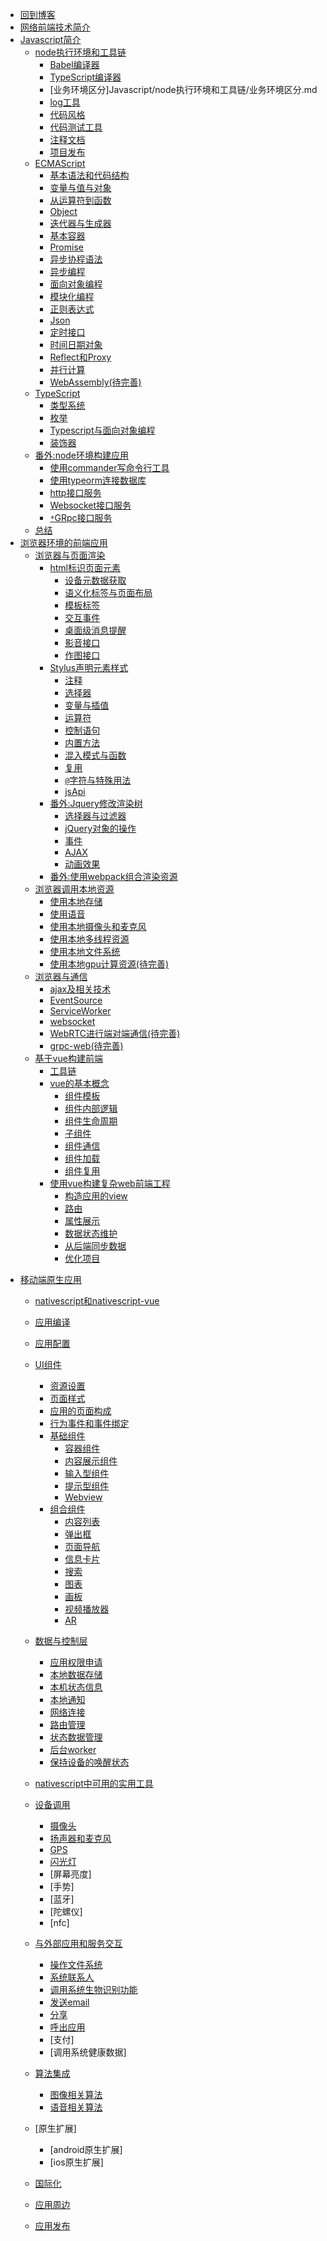 * [回到博客](http://blog.hszofficial.site/)
* [网络前端技术简介](README.md)
* [Javascript简介](Javascript/README.md)
    * [node执行环境和工具链](Javascript/node执行环境和工具链/README.md)
        * [Babel编译器](Javascript/node执行环境和工具链/Babel编译器.md)
        * [TypeScript编译器](Javascript/node执行环境和工具链/TypeScript编译器.md)
        * [业务环境区分]Javascript/node执行环境和工具链/业务环境区分.md
        * [log工具](Javascript/node执行环境和工具链/log工具.md)
        * [代码风格](Javascript/node执行环境和工具链/代码风格.md)
        * [代码测试工具](Javascript/node执行环境和工具链/代码测试工具.md)
        * [注释文档](Javascript/node执行环境和工具链/注释文档.md)
        * [项目发布](Javascript/node执行环境和工具链/项目发布.md)
    * [ECMAScript](Javascript/ECMAScript/README.md)
        * [基本语法和代码结构](Javascript/ECMAScript/基本语法和代码结构.md)
        * [变量与值与对象](Javascript/ECMAScript/变量与值与对象.md)
        * [从运算符到函数](Javascript/ECMAScript/从运算符到函数.md)
        * [Object](Javascript/ECMAScript/Object.md)
        * [迭代器与生成器](Javascript/ECMAScript/迭代器与生成器.md)
        * [基本容器](Javascript/ECMAScript/基本容器.md)
        * [Promise](Javascript/ECMAScript/Promise.md)
        * [异步协程语法](Javascript/ECMAScript/异步协程语法.md)
        * [异步编程](Javascript/ECMAScript/异步编程.md)
        * [面向对象编程](Javascript/ECMAScript/面向对象编程.md)
        * [模块化编程](Javascript/ECMAScript/模块化编程.md)
        * [正则表达式](Javascript/ECMAScript/正则表达式.md)
        * [Json](Javascript/ECMAScript/Json.md)
        * [定时接口](Javascript/ECMAScript/定时接口.md)
        * [时间日期对象](Javascript/ECMAScript/时间日期对象.md)
        * [Reflect和Proxy](Javascript/ECMAScript/Reflect和Proxy.md)
        * [并行计算](Javascript/ECMAScript/并行计算.md)
        * [WebAssembly(待完善)](Javascript/ECMAScript/WebAssembly.md)
    * [TypeScript](Javascript/TypeScript/README.md)
        * [类型系统](Javascript/TypeScript/类型系统.md)
        * [枚举](Javascript/TypeScript/枚举.md)
        * [Typescript与面向对象编程](Javascript/TypeScript/Typescript与面向对象编程.md)
        * [装饰器](Javascript/TypeScript/装饰器.md)
    * [番外:node环境构建应用](Javascript/node环境构建应用/README.md)
        * [使用commander写命令行工具](Javascript/node环境构建应用/使用commander写命令行工具.md)
        * [使用typeorm连接数据库](Javascript/node环境构建应用/使用typeorm连接数据库.md)
        * [http接口服务](Javascript/node环境构建应用/http接口服务.md)
        * [Websocket接口服务](Javascript/node环境构建应用/Websocket接口服务.md)
        * [`*`GRpc接口服务](Javascript/node环境构建应用/Rpc接口服务.md)
    * [总结](Javascript/总结.md)
* [浏览器环境的前端应用](浏览器环境的前端应用/README.md)
    * [浏览器与页面渲染](浏览器环境的前端应用/浏览器与页面渲染/README.md)
        * [html标识页面元素](浏览器环境的前端应用/浏览器与页面渲染/html标识页面元素/README.md)
            * [设备元数据获取](浏览器环境的前端应用/浏览器与页面渲染/html标识页面元素/设备元数据获取.md)
            * [语义化标签与页面布局](浏览器环境的前端应用/浏览器与页面渲染/html标识页面元素/语义化标签与页面布局.md)
            * [模板标签](浏览器环境的前端应用/浏览器与页面渲染/html标识页面元素/模板标签.md)
            * [交互事件](浏览器环境的前端应用/浏览器与页面渲染/html标识页面元素/交互事件.md)
            * [桌面级消息提醒](浏览器环境的前端应用/浏览器与页面渲染/html标识页面元素/桌面级消息提醒.md)
            * [影音接口](浏览器环境的前端应用/浏览器与页面渲染/html标识页面元素/影音接口.md)
            * [作图接口](浏览器环境的前端应用/浏览器与页面渲染/html标识页面元素/作图接口.md)
        * [Stylus声明元素样式](浏览器环境的前端应用/浏览器与页面渲染/Stylus声明元素样式/README.md)
            * [注释](浏览器环境的前端应用/浏览器与页面渲染/Stylus声明元素样式/注释.md)
            * [选择器](浏览器环境的前端应用/浏览器与页面渲染/Stylus声明元素样式/选择器.md)
            * [变量与插值](浏览器环境的前端应用/浏览器与页面渲染/Stylus声明元素样式/变量与插值.md)
            * [运算符](浏览器环境的前端应用/浏览器与页面渲染/Stylus声明元素样式/运算符.md)
            * [控制语句](浏览器环境的前端应用/浏览器与页面渲染/Stylus声明元素样式/控制语句.md)
            * [内置方法](浏览器环境的前端应用/浏览器与页面渲染/Stylus声明元素样式/内置方法.md)
            * [混入模式与函数](浏览器环境的前端应用/浏览器与页面渲染/Stylus声明元素样式/混入模式与函数.md)
            * [复用](浏览器环境的前端应用/浏览器与页面渲染/Stylus声明元素样式/复用.md)
            * [`@`字符与特殊用法](浏览器环境的前端应用/浏览器与页面渲染/Stylus声明元素样式/at字符与特殊用法.md)
            * [jsApi](浏览器环境的前端应用/浏览器与页面渲染/Stylus声明元素样式/jsApi.md)
        * [番外:Jquery修改渲染树](浏览器环境的前端应用/浏览器与页面渲染/Jquery修改渲染树/README.md)
            * [选择器与过滤器](浏览器环境的前端应用/浏览器与页面渲染/Jquery修改渲染树/选择器与过滤器.md)
            * [jQuery对象的操作](浏览器环境的前端应用/浏览器与页面渲染/Jquery修改渲染树/jQuery对象的操作.md)
            * [事件](浏览器环境的前端应用/浏览器与页面渲染/Jquery修改渲染树/事件.md)
            * [AJAX](浏览器环境的前端应用/浏览器与页面渲染/Jquery修改渲染树/AJAX.md)
            * [动画效果](浏览器环境的前端应用/浏览器与页面渲染/Jquery修改渲染树/动画效果.md)
        * [番外:使用webpack组合渲染资源](浏览器环境的前端应用/浏览器与页面渲染/使用webpack组合渲染资源.md)
    * [浏览器调用本地资源](浏览器环境的前端应用/浏览器调用本地资源/README.md)
        * [使用本地存储](浏览器环境的前端应用/浏览器调用本地资源/使用本地存储.md)
        * [使用语音](浏览器环境的前端应用/浏览器调用本地资源/使用语音.md)
        * [使用本地摄像头和麦克风](浏览器环境的前端应用/浏览器调用本地资源/使用本地摄像头和麦克风.md)
        * [使用本地多线程资源](浏览器环境的前端应用/浏览器调用本地资源/使用本地多线程资源.md)
        * [使用本地文件系统](浏览器环境的前端应用/浏览器调用本地资源/使用本地文件系统.md)
        * [使用本地gpu计算资源(待完善)](浏览器环境的前端应用/浏览器调用本地资源/使用本地gpu计算资源.md)
    * [浏览器与通信](浏览器环境的前端应用/浏览器与通信/README.md)
        * [ajax及相关技术](浏览器环境的前端应用/浏览器与通信/ajax及相关技术.md)
        * [EventSource](浏览器环境的前端应用/浏览器与通信/EventSource.md)
        * [ServiceWorker](浏览器环境的前端应用/浏览器与通信/ServiceWorker.md)
        * [websocket](浏览器环境的前端应用/浏览器与通信/websocket.md)
        * [WebRTC进行端对端通信(待完善)](浏览器环境的前端应用/浏览器与通信/WebRTC进行端对端通信.md)
        * [grpc-web(待完善)](浏览器环境的前端应用/浏览器与通信/grpc-web.md)
    * [基于vue构建前端](浏览器环境的前端应用/基于vue构建前端/README.md)
        * [工具链](浏览器环境的前端应用/基于vue构建前端/工具链.md)
        * [vue的基本概念](浏览器环境的前端应用/基于vue构建前端/vue的基本概念/README.md)
            * [组件模板](浏览器环境的前端应用/基于vue构建前端/vue的基本概念/组件模板.md)
            * [组件内部逻辑](浏览器环境的前端应用/基于vue构建前端/vue的基本概念/组件内部逻辑.md)
            * [组件生命周期](浏览器环境的前端应用/基于vue构建前端/vue的基本概念/组件生命周期.md)
            * [子组件](浏览器环境的前端应用/基于vue构建前端/vue的基本概念/子组件.md)
            * [组件通信](浏览器环境的前端应用/基于vue构建前端/vue的基本概念/组件通信.md)
            * [组件加载](浏览器环境的前端应用/基于vue构建前端/vue的基本概念/组件加载.md)
            * [组件复用](浏览器环境的前端应用/基于vue构建前端/vue的基本概念/组件复用.md)
        * [使用vue构建复杂web前端工程](浏览器环境的前端应用/基于vue构建前端/使用vue构建复杂web前端工程/README.md)
            * [构造应用的view](浏览器环境的前端应用/基于vue构建前端/使用vue构建复杂web前端工程/构造应用的view.md)
            * [路由](浏览器环境的前端应用/基于vue构建前端/使用vue构建复杂web前端工程/路由.md)
            * [属性展示](浏览器环境的前端应用/基于vue构建前端/使用vue构建复杂web前端工程/属性展示.md)
            * [数据状态维护](浏览器环境的前端应用/基于vue构建前端/使用vue构建复杂web前端工程/数据状态维护.md)
            * [从后端同步数据](浏览器环境的前端应用/基于vue构建前端/使用vue构建复杂web前端工程/从后端同步数据.md)
            * [优化项目](浏览器环境的前端应用/基于vue构建前端/使用vue构建复杂web前端工程/优化项目.md)

<!-- * [chrome扩展](chrome扩展/README.md)
    * [chrome扩展](chrome扩展/chrome扩展/README.md) -->

* [移动端原生应用](移动端原生应用/README.md)
    * [nativescript和nativescript-vue](移动端原生应用/nativescript和nativescript-vue.md)
    * [应用编译](移动端原生应用/应用编译.md)
    * [应用配置](移动端原生应用/应用配置.md)
    * [UI组件](移动端原生应用/UI组件/README.md)
        * [资源设置](移动端原生应用/UI组件/资源设置.md)
        * [页面样式](移动端原生应用/UI组件/页面样式.md)
        * [应用的页面构成](移动端原生应用/UI组件/应用的页面构成.md)
        * [行为事件和事件绑定](移动端原生应用/UI组件/行为事件和事件绑定.md)
        * [基础组件](移动端原生应用/UI组件/基础组件/README.md)
            * [容器组件](移动端原生应用/UI组件/基础组件/容器组件.md)
            * [内容展示组件](移动端原生应用/UI组件/基础组件/内容展示组件.md)
            * [输入型组件](移动端原生应用/UI组件/基础组件/输入型组件.md)
            * [提示型组件](移动端原生应用/UI组件/基础组件/提示型组件.md)
            * [Webview](移动端原生应用/UI组件/基础组件/Webview.md)
        * [组合组件](移动端原生应用/UI组件/组合组件/README.md)
            * [内容列表](移动端原生应用/UI组件/组合组件/内容列表.md)
            * [弹出框](移动端原生应用/UI组件/组合组件/弹出框.md)
            * [页面导航](移动端原生应用/UI组件/组合组件/页面导航.md)
            * [信息卡片](移动端原生应用/UI组件/组合组件/信息卡片.md)
            * [搜索](移动端原生应用/UI组件/组合组件/搜索.md)
            * [图表](移动端原生应用/UI组件/组合组件/图表.md)
            * [画板](移动端原生应用/UI组件/组合组件/画板.md)
            * [视频播放器](移动端原生应用/UI组件/组合组件/视频播放.md)
            * [AR]()

    * [数据与控制层](移动端原生应用/数据与控制层/README.md)
        * [应用权限申请](移动端原生应用/数据与控制层/应用权限申请.md)
        * [本地数据存储](移动端原生应用/数据与控制层/本地数据存储.md)
        * [本机状态信息](移动端原生应用/数据与控制层/本机状态信息.md)
        * [本地通知](移动端原生应用/数据与控制层/本地通知.md)
        * [网络连接](移动端原生应用/数据与控制层/网络连接.md)
        * [路由管理](移动端原生应用/数据与控制层/路由管理.md)
        * [状态数据管理](移动端原生应用/数据与控制层/状态数据管理.md)
        * [后台worker](移动端原生应用/数据与控制层/后台worker.md)
        * [保持设备的唤醒状态](移动端原生应用/数据与控制层/保持设备的唤醒状态.md)
    * [nativescript中可用的实用工具](移动端原生应用/nativescript中可用的实用工具.md)
    * [设备调用](移动端原生应用/设备调用/README.md)
        * [摄像头](移动端原生应用/设备调用/摄像头.md)
        * [扬声器和麦克风](移动端原生应用/设备调用/扬声器和麦克风.md)
        * [GPS](移动端原生应用/设备调用/GPS.md)
        * [闪光灯](移动端原生应用/闪光灯.md)
        * [屏幕亮度]
        * [手势]
        * [蓝牙]
        * [陀螺仪]
        * [nfc]
    * [与外部应用和服务交互](移动端原生应用/与外部应用和服务交互/README.md)
        * [操作文件系统](移动端原生应用/与外部应用和服务交互/操作文件系统.md)
        * [系统联系人](移动端原生应用/与外部应用和服务交互/系统联系人.md)
        * [调用系统生物识别功能](移动端原生应用/与外部应用和服务交互/调用系统生物识别功能.md)
        * [发送email](移动端原生应用/与外部应用和服务交互/发送email.md)
        * [分享](移动端原生应用/与外部应用和服务交互/分享.md)
        * [呼出应用](移动端原生应用/与外部应用和服务交互/呼出应用.md)
        * [支付]
        * [调用系统健康数据]
    * [算法集成](移动端原生应用/算法集成/README.md)
        * [图像相关算法](移动端原生应用/算法集成/图像相关算法.md)
        * [语音相关算法](移动端原生应用/算法集成/语音相关算法.md)
    * [原生扩展]
        * [android原生扩展]
        * [ios原生扩展]
    * [国际化]()
    * [应用周边]()
    * [应用发布](移动端原生应用/应用发布.md)